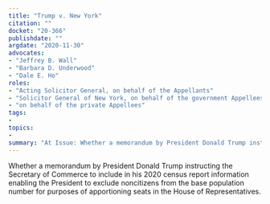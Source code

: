 ```yaml
---
title: "Trump v. New York"
citation: ""
docket: "20-366"
publishdate: ""
argdate: "2020-11-30"
advocates:
- "Jeffrey B. Wall"
- "Barbara D. Underwood"
- "Dale E. Ho"
roles:
- "Acting Solicitor General, on behalf of the Appellants"
- "Solicitor General of New York, on behalf of the government Appellees"
- "on behalf of the private Appellees"
tags:
- 
topics:
- 
summary: "At Issue: Whether a memorandum by President Donald Trump instructing the Secretary of Commerce to include in his 2020 census report information enabling the President to exclude noncitizens from the base population number for purposes of apportioning seats in the House of Representatives."
---
```

Whether a memorandum by President Donald Trump instructing the Secretary of Commerce to include in his 2020 census report information enabling the President to exclude noncitizens from the base population number for purposes of apportioning seats in the House of Representatives.